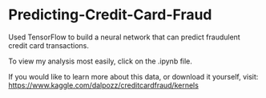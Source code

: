 # Predicting-Credit-Card-Fraud
Used TensorFlow to build a neural network that can predict fraudulent credit card transactions. 

To view my analysis most easily, click on the .ipynb file.

If you would like to learn more about this data, or download it yourself, visit: https://www.kaggle.com/dalpozz/creditcardfraud/kernels
